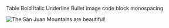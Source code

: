Table
Bold
Italic
Underline
Bullet
image
code block
monospacing


![The San Juan Mountains are beautiful!](https://www.google.com/search?q=image&tbm=isch&source=iu&ictx=1&vet=1&fir=sp12V8x9gw6KuM%252C4O2GvGuD-Cf09M%252C_%253BDH7p1w2o_fIU8M%252CBa_eiczVaD9-zM%252C_%253Bn5hAWsQ-sgKo_M%252C-UStXW0dQEx4SM%252C_%253BL2hxXuK7NBWJmM%252C0JWe7yDOKrVFAM%252C_%253B2nDXavJs9DoKTM%252CB51x0PBR9KNzvM%252C_%253Bz4_uU0QB2pe-SM%252C7SySw5zvOgPYAM%252C_%253B-VCM1w56w6u5VM%252CaVwfeogQqK1XmM%252C_%253BMOAYgJU89sFKnM%252CygIoihldBPn-LM%252C_%253B2DNOEjVi-CBaYM%252CAOz9-XMe1ixZJM%252C_%253BQOZymhPf48LDYM%252CibTdn4unYxO9nM%252C_%253B0DzWhtJoQ1KWgM%252CcIQ7wXCEtJiOWM%252C_%253BkwgHAQqTiLQXLM%252CR0KnAtfyBDsyiM%252C_%253B0sOgRvZZyWRMuM%252CZaycYywhXLmIVM%252C_%253BRnw4ZbzC7SAu-M%252CwJy6d5uce-qbnM%252C_&usg=AI4_-kQyOZGfT39iyGUZCOwCy9yOBp-bxQ&sa=X&ved=2ahUKEwjUzs7girz4AhX87TgGHXiLBBMQ9QF6BAgQEAE#imgrc=DH7p1w2o_fIU8M "San Juan Mountains")
